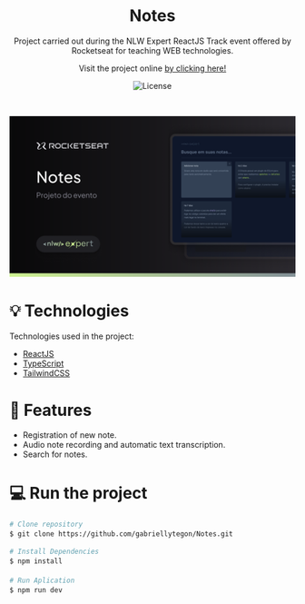 <h1 align="center"> Notes </h1>

<p align="center"> Project carried out during the NLW Expert ReactJS Track event offered by Rocketseat for teaching WEB technologies. <br/>
</p>
<p align="center">Visit the project online <a href="https://notes-three-sage.vercel.app/">by clicking here!</a></p>


<p align="center">
  <img alt="License" src="https://img.shields.io/static/v1?label=license&message=MIT&color=49AA26&labelColor=000000">
</p>

<br>

<p align="center">
   <img src="public/notesLayout.png" alt="Notes" width="800"/>
</p>


# 💡 Technologies
Technologies used in the project:

* [ReactJS](https://react.dev/)      
* [TypeScript](https://www.typescriptlang.org/)      
* [TailwindCSS](https://tailwindcss.com/)  

# 🚀 Features

* Registration of new note.
* Audio note recording and automatic text transcription.
* Search for notes.

# 💻 Run the project
```bash
# Clone repository
$ git clone https://github.com/gabriellytegon/Notes.git
```

```bash
# Install Dependencies
$ npm install

# Run Aplication
$ npm run dev
```